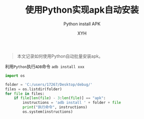 ﻿---
layout: post
title: "使用Python实现apk自动安装"
subtitle: "Python install APK"
author: "XYH"
header-img: ""
header-bg-css: "linear-gradient(to right, #24b94a, #38ef7d);"
tags:
  - Python
---

> 本文记录如何使用Python自动批量安装apk。

利用`Python`执行`ADB`命令 `adb install xxx`


```python
import os

folder = 'C:/users/17267/Desktop/debug/'
files = os.listdir(folder)
for file in files:
    if file[len(file) - 3:len(file)] == "apk":
        instructions = 'adb install ' + folder + file
        print("执行命令", instructions)
        os.system(instructions)
```
